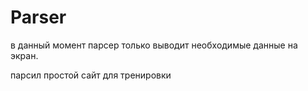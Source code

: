 # Parser

<p>в данный момент парсер только выводит необходимые данные на экран.</p>
<p>парсил простой сайт для тренировки</p>
